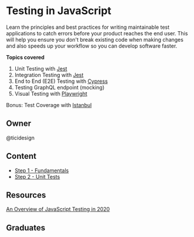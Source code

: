 # Testing in JavaScript

Learn the principles and best practices for writing maintainable test applications to catch errors before your product reaches the end user. This will help you ensure you don't break existing code when making changes and also speeds up your workflow so you can develop software faster.

**Topics covered**

1.  Unit Testing with [Jest](http://facebook.github.io/jest)
2.  Integration Testing with [Jest](http://facebook.github.io/jest)
3.  End to End (E2E) Testing with [Cypress](https://www.cypress.io/)
4.  Testing GraphQL endpoint (mocking)
5.  Visual Testing with [Playwright](https://playwright.dev/)

Bonus: Test Coverage with [Istanbul](https://istanbul.js.org/)

## Owner

@ticidesign

## Content

- [Step 1 - Fundamentals](step1/)
- [Step 2 - Unit Tests](step2/)

## Resources

[An Overview of JavaScript Testing in 2020](https://medium.com/welldone-software/an-overview-of-javascript-testing-7ce7298b9870)

## Graduates
